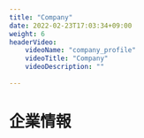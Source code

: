 ```yaml
---
title: "Company"
date: 2022-02-23T17:03:34+09:00
weight: 6
headerVideo: 
    videoName: "company_profile"
    videoTitle: "Company"
    videoDescription: ""
 
---
```


# 企業情報
